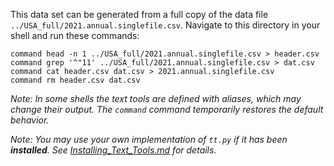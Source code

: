 This data set can be generated from a full copy of the data file `../USA_full/2021.annual.singlefile.csv`.  Navigate to this directory in your shell and run these commands:

    command head -n 1 ../USA_full/2021.annual.singlefile.csv > header.csv
    command grep '^"11' ../USA_full/2021.annual.singlefile.csv > dat.csv
    command cat header.csv dat.csv > 2021.annual.singlefile.csv
    command rm header.csv dat.csv

*Note: In some shells the text tools are defined with _aliases_, which may change their output.  The `command` command temporarily restores the default behavior.*

*Note: You may use your own implementation of `tt.py` if it has been **installed**. See [Installing_Text_Tools.md](../../instructions/Installing_Text_Tools.md) for details.*
